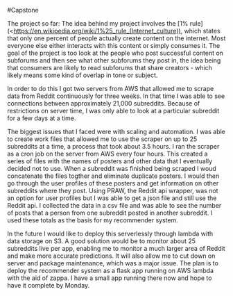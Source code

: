 #Capstone

The project so far: The idea behind my project involves the [1% rule](<https://en.wikipedia.org/wiki/1%25_rule_(Internet_culture)), which states that only one percent of people actually create content on the internet. Most everyone else either interacts with this content or simply consumes it. The goal of the project is too look at the people who post successful content on subforums and then see what other subforums they post in, the idea being that consumers are likely to read subforums that share creators - which likely means some kind of overlap in tone or subject.

In order to do this I got two servers from AWS that allowed me to scrape data from Reddit continuously for three weeks. In that time I was able to see connections between approximately 21,000 subreddits. Because of restrictions on server time, I was only able to look at a particular subreddit for a few days at a time.

The biggest issues that I faced were with scaling and automation. I was able to create work files that allowed me to use the scraper on up to 25 subreddits at a time, a process that took about 3.5 hours. I ran the scraper as a cron job on the server from AWS every four hours. This created a series of files with the names of posters and other data that I eventually decided not to use. When a subreddit was finished being scraped I woud concatenate the files togther and eliminate duplicate posters. I would then go through the user profiles of these posters and get information on other subreddits where they post. Using PRAW, the Reddit api wrapper, was not an option for user profiles but I was able to get a json file and still use the Reddit api. I collected the data in a csv file and was able to see the number of posts that a person from one subreddit posted in another subreddit. I used these totals as the basis for my recommender system.

In the future I would like to deploy this serverlessly through lambda with data storage on S3. A good solution would be to monitor about 25 subreddits live per app, enabling me to monitor a much larger area of Reddit and make more accurate predictions. It will also allow me to cut down on server and package maintenance, which was a major issue. The plan is to deploy the recommender system as a flask app running on AWS lambda with the aid of zappa. I have a small app running there now and hope to have it complete by Monday.
